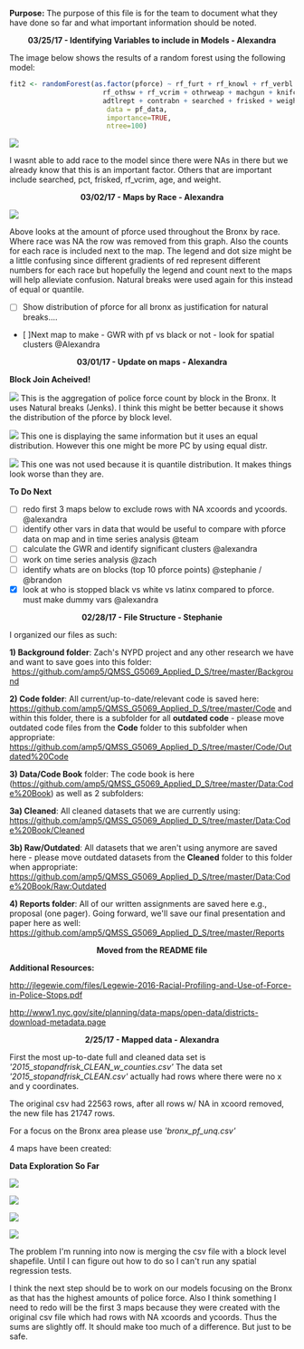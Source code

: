 **Purpose:** The purpose of this file is for the team to document what they have done so far and what important information should be noted. 

<p align="center">
  <b>03/25/17 - Identifying Variables to include in Models  - Alexandra </b>
</p>

The image below shows the results of a random forest using the following model:

``` r
fit2 <- randomForest(as.factor(pforce) ~ rf_furt + rf_knowl + rf_verbl + rf_rfcmp + rf_vcact + rf_attir + 
                       rf_othsw + rf_vcrim + othrweap + machgun + knifcuti + asltweap + riflshot + pistol + 
                       adtlrept + contrabn + searched + frisked + weight + age  + rf_bulg + pct, 
                        data = pf_data, 
                        importance=TRUE, 
                        ntree=100)
```

![](https://cloud.githubusercontent.com/assets/5368361/24328074/0e5e91b8-11ae-11e7-86cc-aa789fb324fa.png)


I wasnt able to add race to the model since there were NAs in there but we already know that this is an important factor. Others that are important include searched, pct, frisked, rf_vcrim, age, and weight.

<p align="center">
  <b>03/02/17 - Maps by Race - Alexandra </b>
</p>

![](https://cloud.githubusercontent.com/assets/5368361/23539134/04fc55d8-ffa7-11e6-8da8-70a19652c4f7.png)

Above looks at the amount of pforce used throughout the Bronx by race. Where race was NA the row was removed from this graph. Also the counts for each race is included next to the map. The legend and dot size might be a little confusing since different gradients of red represent different numbers for each race but hopefully the legend and count next to the maps will help alleviate confusion. Natural breaks were used again for this instead of equal or quantile.  

- [ ] Show distribution of pforce for all bronx as justification for natural breaks....
- [ ]Next map to make - GWR with pf vs black or not - look for spatial clusters @Alexandra

<p align="center">
  <b>03/01/17 - Update on maps - Alexandra </b>
</p>

**Block Join Acheived!**

![](https://cloud.githubusercontent.com/assets/5368361/23479203/b5356e7e-fe91-11e6-81af-eb83fce38b20.png)
This is the aggregation of police force count by block in the Bronx. It uses Natural breaks (Jenks). I think this might be better because it shows the distribution of the pforce by block level.


![](https://cloud.githubusercontent.com/assets/5368361/23479179/a3bc8c40-fe91-11e6-85de-baed11672064.png)
This one is displaying the same information but it uses an equal distribution. However this one might be more PC by using equal distr. 

![](https://cloud.githubusercontent.com/assets/5368361/23479393/4dcfbc02-fe92-11e6-8060-7a345e130e6b.png)
This one was not used because it is quantile distribution. It makes things look worse than they are. 


**To Do Next**
- [ ] redo first 3 maps below to exclude rows with NA xcoords and ycoords. @alexandra
- [ ] identify other vars in data that would be useful to compare with pforce data on map and in time series analysis @team
- [ ] calculate the GWR and identify significant clusters @alexandra
- [ ] work on time series analysis @zach
- [ ] identify whats are on blocks (top 10 pforce points) @stephanie / @brandon
- [x] look at who is stopped black vs white vs latinx compared to pforce. must make dummy vars @alexandra

<p align="center">
  <b>02/28/17 - File Structure - Stephanie </b>
</p>

I organized our files as such:

**1) Background folder**: Zach's NYPD project and any other research we have and want to save goes into this folder:  https://github.com/amp5/QMSS_G5069_Applied_D_S/tree/master/Background

**2) Code folder**:  All current/up-to-date/relevant code is saved here:  https://github.com/amp5/QMSS_G5069_Applied_D_S/tree/master/Code and within this folder, there is a subfolder for all **outdated code** - please move outdated code files from the **Code** folder to this subfolder when appropriate: https://github.com/amp5/QMSS_G5069_Applied_D_S/tree/master/Code/Outdated%20Code

**3) Data/Code Book** folder: The code book is here (https://github.com/amp5/QMSS_G5069_Applied_D_S/tree/master/Data:Code%20Book) as well as 2 subfolders:

  **3a) Cleaned**: All cleaned datasets that we are currently using: https://github.com/amp5/QMSS_G5069_Applied_D_S/tree/master/Data:Code%20Book/Cleaned
  
  **3b) Raw/Outdated**: All datasets that we aren't using anymore are saved here - please move outdated datasets from the **Cleaned** folder to this folder when appropriate: https://github.com/amp5/QMSS_G5069_Applied_D_S/tree/master/Data:Code%20Book/Raw:Outdated

**4) Reports folder**: All of our written assignments are saved here e.g., proposal (one pager).  Going forward, we'll save our final presentation and paper here as well: https://github.com/amp5/QMSS_G5069_Applied_D_S/tree/master/Reports

<p align="center">
  <b> Moved from the README file </b>
</p>

**Additional Resources:** 

http://jlegewie.com/files/Legewie-2016-Racial-Profiling-and-Use-of-Force-in-Police-Stops.pdf

http://www1.nyc.gov/site/planning/data-maps/open-data/districts-download-metadata.page

<p align="center">
  <b>2/25/17 - Mapped data - Alexandra </b>
</p>

First the most up-to-date full and cleaned data set is *'2015_stopandfrisk_CLEAN_w_counties.csv'*
The data set *'2015_stopandfrisk_CLEAN.csv'* actually had rows where there were no x and y coordinates.

The original csv had 22563 rows, after all rows w/ NA in xcoord removed, the new file has 21747 rows.

For a focus on the Bronx area please use *'bronx_pf_unq.csv'*

4 maps have been created:

**Data Exploration So Far**

![](https://cloud.githubusercontent.com/assets/5368361/23278155/88a070fa-f9de-11e6-892c-aca5b1f3532e.png)

![](https://cloud.githubusercontent.com/assets/5368361/23278160/8c1cff8c-f9de-11e6-860c-62f927ef516d.png)

![](https://cloud.githubusercontent.com/assets/5368361/23278157/8a23bf36-f9de-11e6-9044-dc68883187a5.png)

![](https://cloud.githubusercontent.com/assets/5368361/23336176/e3b5d602-fb95-11e6-97b0-82cd891adb26.png)


The problem I'm running into now is merging the csv file with a block level shapefile. 
Until I can figure out how to do so I can't run any spatial regression tests. 

I think the next step should be to work on our models focusing on the Bronx as that has the highest amounts of police force.
Also I think something I need to redo will be the first 3 maps because they were created with the original csv file which had
rows with NA xcoords and ycoords. Thus the sums are slightly off. It should make too much of a difference. But just to be safe. 
